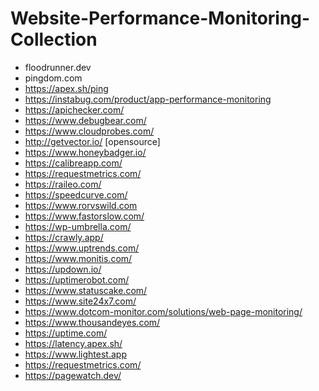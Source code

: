 # Website-Performance-Monitoring-Collection
 - floodrunner.dev
 - pingdom.com
 - https://apex.sh/ping
 - https://instabug.com/product/app-performance-monitoring
 - https://apichecker.com/
 - https://www.debugbear.com/
 - https://www.cloudprobes.com/
 - http://getvector.io/ [opensource]
 - https://www.honeybadger.io/
 - https://calibreapp.com/
 - https://requestmetrics.com/
 - https://raileo.com/
 - https://speedcurve.com/
 - https://www.rorvswild.com
 - https://www.fastorslow.com/ 
 - https://wp-umbrella.com/
 - https://crawly.app/
 - https://www.uptrends.com/ 
 - https://www.monitis.com/     
 - https://updown.io/
 - https://uptimerobot.com/  
 - https://www.statuscake.com/
 - https://www.site24x7.com/  
 - https://www.dotcom-monitor.com/solutions/web-page-monitoring/        
 - https://www.thousandeyes.com/ 
 - https://uptime.com/            
 - https://latency.apex.sh/ 
 - https://www.lightest.app            
 - https://requestmetrics.com/ 
 - https://pagewatch.dev/
